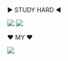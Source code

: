 ▶ STUDY HARD ◀

<img src="https://img.shields.io/badge/Eclipse IDE-83B81A?style=flat-square&logo=eclipseide&logoColor=2C2255"/>
<img src="https://img.shields.io/badge/Eclipse IDE-83B81A?style=flat-square&logo=python&logoColor=3776AB"/>


♥ MY ♥

<img src="https://img.shields.io/badge/캐식이-83B81A?style=flat-square&logo=hyundai&logoColor=002C5F"/>
